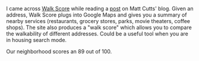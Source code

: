 I came across <a href="http://www.walkscore.com">Walk Score</a> while reading a <a href="http://feeds.mattcutts.com/~r/mattcutts/uJBW/~3/148677296/" title="Clearing out my tabs">post</a> on Matt Cutts' blog.  Given an address, Walk Score plugs into Google Maps and gives you a summary of nearby services (restaurants, grocery stores, parks, movie theaters, coffee shops).  The site also produces a "walk score" which allows you to compare the walkability of different addresses.    Could be a useful tool when you are in housing search mode.

Our neighborhood scores an 89 out of 100.
